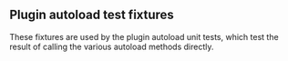 ## Plugin autoload test fixtures

These fixtures are used by the plugin autoload unit tests, which test the result of calling the various autoload methods directly.
